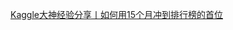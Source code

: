 [Kaggle大神经验分享丨如何用15个月冲到排行榜的首位](https://baijiahao.baidu.com/s?id=1625877833345139745&wfr=spider&for=pc)
